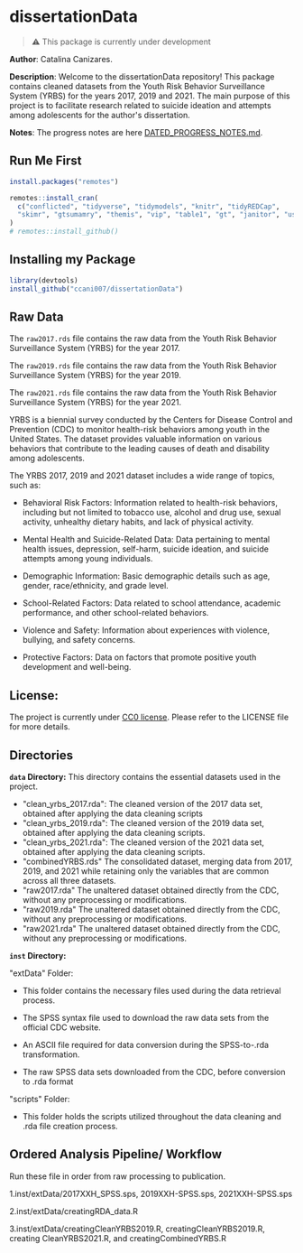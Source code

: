 # dissertationData

> :warning: This package is currently under development

**Author**: Catalina Canizares.


**Description**: Welcome to the dissertationData repository! This package contains cleaned datasets from the Youth Risk Behavior Surveillance System (YRBS) for the years 2017, 2019 and 2021. The main purpose of this project is to facilitate research related to suicide ideation and attempts among adolescents for the author's dissertation.

**Notes**: The progress notes are here [DATED_PROGRESS_NOTES.md](dated_progress_notes.md).

## Run Me First

``` r
install.packages("remotes")

remotes::install_cran(
  c("conflicted", "tidyverse", "tidymodels", "knitr", "tidyREDCap", 
  "skimr", "gtsumamry", "themis", "vip", "table1", "gt", "janitor", "usethis")
)
# remotes::install_github()
```

## Installing my Package
```r
library(devtools)
install_github("ccani007/dissertationData")
```

## Raw Data

The `raw2017.rds` file contains the raw data from the Youth Risk Behavior Surveillance System (YRBS) for the year 2017.

The `raw2019.rds` file contains the raw data from the Youth Risk Behavior Surveillance System (YRBS) for the year 2019.

The `raw2021.rds` file contains the raw data from the Youth Risk Behavior Surveillance System (YRBS) for the year 2021.

YRBS is a biennial survey conducted by the Centers for Disease Control and Prevention (CDC) to monitor health-risk behaviors among youth in the United States. The dataset provides valuable information on various behaviors that contribute to the leading causes of death and disability among adolescents.

The YRBS 2017, 2019 and 2021 dataset includes a wide range of topics, such as:

-   Behavioral Risk Factors: Information related to health-risk behaviors, including but not limited to tobacco use, alcohol and drug use, sexual activity, unhealthy dietary habits, and lack of physical activity.

-   Mental Health and Suicide-Related Data: Data pertaining to mental health issues, depression, self-harm, suicide ideation, and suicide attempts among young individuals.

-   Demographic Information: Basic demographic details such as age, gender, race/ethnicity, and grade level.

-   School-Related Factors: Data related to school attendance, academic performance, and other school-related behaviors.

-   Violence and Safety: Information about experiences with violence, bullying, and safety concerns.

-   Protective Factors: Data on factors that promote positive youth development and well-being.

## License:

The project is currently under [CC0 license](https://choosealicense.com/licenses/cc0-1.0/). Please refer to the LICENSE file for more details.

## Directories

**`data` Directory:** This directory contains the essential datasets used in the project.


-   "clean_yrbs_2017.rda": The cleaned version of the 2017 data set, obtained after applying the data cleaning scripts
-   "clean_yrbs_2019.rda": The cleaned version of the 2019 data set, obtained after applying the data cleaning scripts.
-   "clean_yrbs_2021.rda": The cleaned version of the 2021 data set, obtained after applying the data cleaning scripts.
-   "combinedYRBS.rds" The consolidated dataset, merging data from 2017, 2019, and 2021 while retaining only the variables that are common across all three datasets.
-  "raw2017.rda" The unaltered dataset obtained directly from the CDC, without any preprocessing or modifications.
-   "raw2019.rda" The unaltered dataset obtained directly from the CDC, without any preprocessing or modifications.
-   "raw2021.rda" The unaltered dataset obtained directly from the CDC, without any preprocessing or modifications.
  
**`inst` Directory:**

"extData" Folder:

- This folder contains the necessary files used during the data retrieval process.

- The SPSS syntax file used to download the raw data sets from the official CDC website.

- An ASCII file required for data conversion during the SPSS-to-.rda transformation.

- The raw SPSS data sets downloaded from the CDC, before conversion to .rda format

 "scripts" Folder:

-  This folder holds the scripts utilized throughout the data cleaning and .rda file creation process.

## Ordered Analysis Pipeline/ Workflow

Run these file in order from raw processing to publication.

1.inst/extData/2017XXH_SPSS.sps, 2019XXH-SPSS.sps, 2021XXH-SPSS.sps

2.inst/extData/creatingRDA_data.R

3.inst/extData/creatingCleanYRBS2019.R, creatingCleanYRBS2019.R, creating CleanYRBS2021.R, and creatingCombinedYRBS.R
